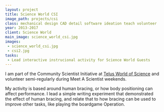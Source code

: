 ```yaml
---
layout: project
title: Science World CSI
image_path: projects/csi
class: mechanical design CAD detail software ideation teach volunteer
year: 2013-2017
client: Science World
main_image: science_world_csi.jpg
images:
 - science_world_csi.jpg
 - csi2.jpg
tasks:
 - Lead interactive instrucional activity for Science World Guests
---
```


I am part of the Community Scientist Initiative at <a href="https://www.scienceworld.ca">Telus World of Science</a> and volunteer semi-regularly during Meet A Scientist weekends.

My activity is based around human bracing, or how body positioning can affect performance. I lead a simple writing experiment that demonstrated the effect of human bracing, and relate that to how bracing can be used to improve other tasks, like playing the boardgame Operation.

